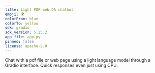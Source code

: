 ```yaml
---
title: Light PDF web QA chatbot
emoji: 🌍
colorFrom: blue
colorTo: yellow
sdk: gradio
sdk_version: 5.25.2
app_file: app.py
pinned: false
license: apache-2.0
---
```


Chat with a pdf file or web page using a light language model through a Gradio interface. Quick responses even just using CPU.
